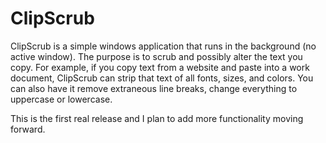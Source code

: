 # ClipScrub

ClipScrub is a simple windows application that runs in the background (no active window). The purpose is to scrub and possibly alter the text you copy. For example, if you copy text from a website and paste into a work document, ClipScrub can strip that text of all fonts, sizes, and colors. You can also have it remove extraneous line breaks, change everything to uppercase or lowercase. 

This is the first real release and I plan to add more functionality moving forward.

